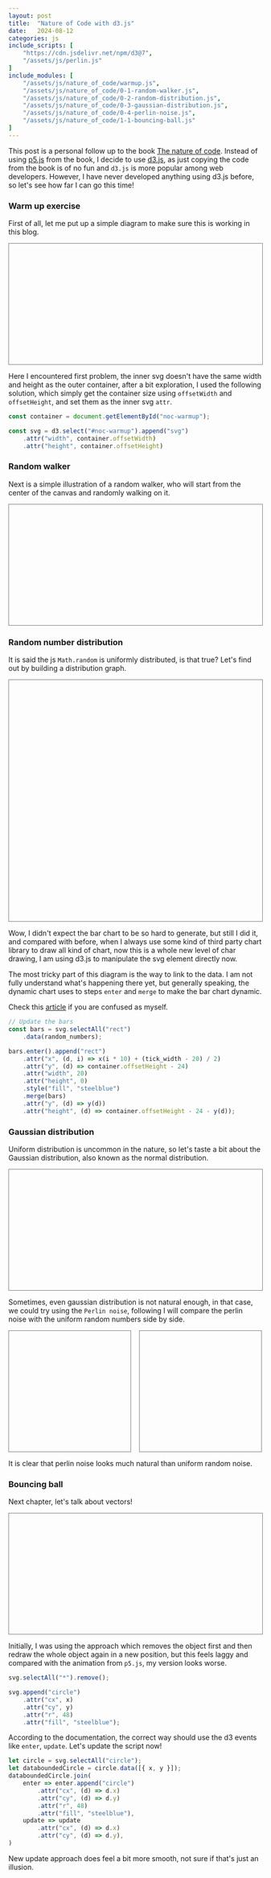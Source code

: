 ```yaml
---
layout: post
title:  "Nature of Code with d3.js"
date:   2024-08-12
categories: js
include_scripts: [
    "https://cdn.jsdelivr.net/npm/d3@7",
    "/assets/js/perlin.js"
]
include_modules: [
    "/assets/js/nature_of_code/warmup.js",
    "/assets/js/nature_of_code/0-1-random-walker.js",
    "/assets/js/nature_of_code/0-2-random-distribution.js",
    "/assets/js/nature_of_code/0-3-gaussian-distribution.js",
    "/assets/js/nature_of_code/0-4-perlin-noise.js",
    "/assets/js/nature_of_code/1-1-bouncing-ball.js"
]
---
```


This post is a personal follow up to the book [The nature of code](https://natureofcode.com). Instead of using [p5.js](https://p5js.org) from the book, I decide to use [d3.js](https://d3js.org), as just copying the code from the book is of no fun and `d3.js` is more popular among web developers. However, I have never developed anything using d3.js before, so let's see how far I can go this time!

### Warm up exercise

First of all, let me put up a simple diagram to make sure this is working in this blog.

<div 
  id='noc-warmup'
  style='height:240px; width:100%; border:1px solid gray; margin-bottom:10px;'
>
</div>

Here I encountered first problem, the inner svg doesn't have the same width and height as the outer container, after a bit exploration, I used the following solution, which simply get the container size using `offsetWidth` and `offsetHeight`, and set them as the inner svg `attr`.

```js
const container = document.getElementById("noc-warmup");

const svg = d3.select("#noc-warmup").append("svg")
    .attr("width", container.offsetWidth)
    .attr("height", container.offsetHeight)
```

### Random walker

Next is a simple illustration of a random walker, who will start from the center of the canvas and randomly walking on it.

<div 
  id='noc-random-walker'
  style='height:240px; width:100%; border:1px solid gray; margin-bottom:10px;'
>
</div>

### Random number distribution

It is said the js `Math.random` is uniformly distributed, is that true? Let's find out by building a distribution graph.

<div 
  id='noc-random-distribution'
  style='height:480px; width:100%; border:1px solid gray; margin-bottom:10px;'
>
</div>

Wow, I didn't expect the bar chart to be so hard to generate, but still I did it, and compared with before, when I always use some kind of third party chart library to draw all kind of chart, now this is a whole new level of char drawing, I am using d3.js to manipulate the svg element directly now.

The most tricky part of this diagram is the way to link to the data. I am not fully understand what's happening there yet, but generally speaking, the dynamic chart uses to steps `enter` and `merge` to make the bar chart dynamic.

Check this [article](https://bost.ocks.org/mike/join/) if you are confused as myself.

```js
// Update the bars
const bars = svg.selectAll("rect")
    .data(random_numbers);

bars.enter().append("rect")
    .attr("x", (d, i) => x(i * 10) + (tick_width - 20) / 2)
    .attr("y", (d) => container.offsetHeight - 24)
    .attr("width", 20)
    .attr("height", 0)
    .style("fill", "steelblue")
    .merge(bars)
    .attr("y", (d) => y(d))
    .attr("height", (d) => container.offsetHeight - 24 - y(d));
```

### Gaussian distribution

Uniform distribution is uncommon in the nature, so let's taste a bit about the Gaussian distribution, also known as the normal distribution.

<div 
  id='noc-gaussian-distribution'
  style='height:240px; width:100%; border:1px solid gray; margin-bottom:10px;'
>
</div>

Sometimes, even gaussian distribution is not natural enough, in that case, we could try using the `Perlin noise`, following I will compare the perlin noise with the uniform random numbers side by side.

<div
    style='width:100%; margin-bottom:10px; display:flex; justify-content:space-between;'
>
    <div 
        id='noc-compare-perlin-noise'
        style='height:240px; width:48%; border:1px solid gray;'
    >
    </div>
    <div 
        id='noc-compare-random-noise'
        style='height:240px; width:48%; border:1px solid gray;'
    >
    </div>
</div>

It is clear that perlin noise looks much natural than uniform random noise.

### Bouncing ball

Next chapter, let's talk about vectors!

<div 
  id='noc-compare-bouncing-ball'
  style='height:240px; width:100%; border:1px solid gray; margin-bottom:10px;'
>
</div>

Initially, I was using the approach which removes the object first and then redraw the whole object again in a new position, but this feels laggy and compared with the animation from `p5.js`, my version looks worse.

```js
svg.selectAll("*").remove();

svg.append("circle")
    .attr("cx", x)
    .attr("cy", y)
    .attr("r", 48)
    .attr("fill", "steelblue");
```

According to the documentation, the correct way should use the d3 events like `enter`, `update`. Let's update the script now!

```js
let circle = svg.selectAll("circle");
let databoundedCircle = circle.data([{ x, y }]);
databoundedCircle.join(
    enter => enter.append("circle")
        .attr("cx", (d) => d.x)
        .attr("cy", (d) => d.y)
        .attr("r", 48)
        .attr("fill", "steelblue"),
    update => update
        .attr("cx", (d) => d.x)
        .attr("cy", (d) => d.y),
)
```

New update approach does feel a bit more smooth, not sure if that's just an illusion.


